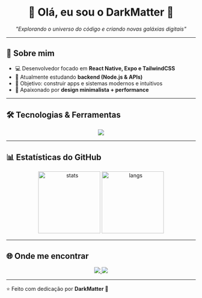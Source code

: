 <!-- Banner ou saudação -->
<h1 align="center">👋 Olá, eu sou o DarkMatter 🌌</h1>
<p align="center">
  <i>"Explorando o universo do código e criando novas galáxias digitais"</i>
</p>

---

## 🚀 Sobre mim
- 💻 Desenvolvedor focado em **React Native, Expo e TailwindCSS**  
- 🌱 Atualmente estudando **backend (Node.js & APIs)**  
- 🎯 Objetivo: construir apps e sistemas modernos e intuitivos  
- 🌌 Apaixonado por **design minimalista + performance**  

---

## 🛠️ Tecnologias & Ferramentas
<p align="center">
  <img src="https://skillicons.dev/icons?i=js,ts,react,next,tailwind,html,css,git,nodejs,python" />
</p>

---

## 📊 Estatísticas do GitHub
<p align="center">
  <img src="https://github-readme-stats.vercel.app/api?username=DarkMatter&show_icons=true&theme=tokyonight" alt="stats" height="165"/>
  <img src="https://github-readme-stats.vercel.app/api/top-langs/?username=DarkMatter&layout=compact&theme=tokyonight" alt="langs" height="165"/>
</p>

---

## 🌐 Onde me encontrar
<p align="center">
  <a href="https://www.linkedin.com/in/seu-perfil" target="_blank">
    <img src="https://img.shields.io/badge/-LinkedIn-0A66C2?style=for-the-badge&logo=linkedin&logoColor=white"/>
  </a>
  <a href="mailto:seuemail@email.com">
    <img src="https://img.shields.io/badge/-Gmail-D14836?style=for-the-badge&logo=gmail&logoColor=white"/>
  </a>
</p>

---

⭐️ Feito com dedicação por **DarkMatter 🌌**

<!--
**DarkMetter-Samuel/DarkMetter-Samuel** is a ✨ _special_ ✨ repository because its `README.md` (this file) appears on your GitHub profile.

Here are some ideas to get you started:

- 🔭 I’m currently working on ...
- 🌱 I’m currently learning ...
- 👯 I’m looking to collaborate on ...
- 🤔 I’m looking for help with ...
- 💬 Ask me about ...
- 📫 How to reach me: ...
- 😄 Pronouns: ...
- ⚡ Fun fact: ...
-->
